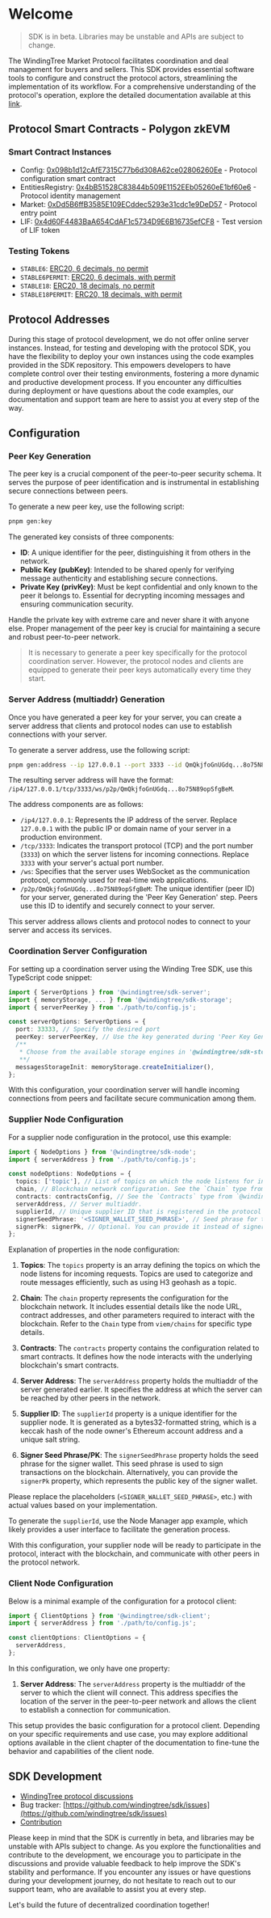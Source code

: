 # Welcome

> SDK is in beta. Libraries may be unstable and APIs are subject to change.

The WindingTree Market Protocol facilitates coordination and deal management for buyers and sellers. This SDK provides essential software tools to configure and construct the protocol actors, streamlining the implementation of its workflow. For a comprehensive understanding of the protocol's operation, explore the detailed documentation available at this [link](/docs/protocol.md).

## Protocol Smart Contracts - Polygon zkEVM

### Smart Contract Instances

- Config: [0x098b1d12cAfE7315C77b6d308A62ce02806260Ee](https://explorer.public.zkevm-test.net/address/0x098b1d12cAfE7315C77b6d308A62ce02806260Ee/read-proxy#address-tabs) - Protocol configuration smart contract
- EntitiesRegistry: [0x4bB51528C83844b509E1152EEb05260eE1bf60e6](https://explorer.public.zkevm-test.net/address/0x4bB51528C83844b509E1152EEb05260eE1bf60e6/read-proxy#address-tabs) - Protocol identity management
- Market: [0xDd5B6ffB3585E109ECddec5293e31cdc1e9DeD57](https://explorer.public.zkevm-test.net/address/0xDd5B6ffB3585E109ECddec5293e31cdc1e9DeD57/read-proxy#address-tabs) - Protocol entry point
- LIF: [0x4d60F4483BaA654CdAF1c5734D9E6B16735efCF8](https://explorer.public.zkevm-test.net/address/0x4d60F4483BaA654CdAF1c5734D9E6B16735efCF8/read-proxy#address-tabs) - Test version of LIF token

### Testing Tokens

- `STABLE6`: [ERC20, 6 decimals, no permit](https://explorer.public.zkevm-test.net/address/0x8CB96383609C56af1Fe44DB7591F94AEE2fa43b2/read-proxy#address-tabs)
- `STABLE6PERMIT`: [ERC20, 6 decimals, with permit](https://explorer.public.zkevm-test.net/address/0x4556d5C1486d799f67FA96c84F1d0552486CAAF4/read-proxy#address-tabs)
- `STABLE18`: [ERC20, 18 decimals, no permit](https://explorer.public.zkevm-test.net/address/0x4EcB659060Da61D795D777bb21BAe3599b301C66/read-proxy#address-tabs)
- `STABLE18PERMIT`: [ERC20, 18 decimals, with permit](https://explorer.public.zkevm-test.net/address/0xF54784206A53EF19fd3024D8cdc7A6251A4A0d67/read-proxy#address-tabs)

## Protocol Addresses

During this stage of protocol development, we do not offer online server instances. Instead, for testing and developing with the protocol SDK, you have the flexibility to deploy your own instances using the code examples provided in the SDK repository. This empowers developers to have complete control over their testing environments, fostering a more dynamic and productive development process. If you encounter any difficulties during deployment or have questions about the code examples, our documentation and support team are here to assist you at every step of the way.

## Configuration

### Peer Key Generation

The peer key is a crucial component of the peer-to-peer security schema. It serves the purpose of peer identification and is instrumental in establishing secure connections between peers.

To generate a new peer key, use the following script:

```bash
pnpm gen:key
```

The generated key consists of three components:

- **ID**: A unique identifier for the peer, distinguishing it from others in the network.
- **Public Key (pubKey)**: Intended to be shared openly for verifying message authenticity and establishing secure connections.
- **Private Key (privKey)**: Must be kept confidential and only known to the peer it belongs to. Essential for decrypting incoming messages and ensuring communication security.

Handle the private key with extreme care and never share it with anyone else. Proper management of the peer key is crucial for maintaining a secure and robust peer-to-peer network.

> It is necessary to generate a peer key specifically for the protocol coordination server. However, the protocol nodes and clients are equipped to generate their peer keys automatically every time they start.

### Server Address (multiaddr) Generation

Once you have generated a peer key for your server, you can create a server address that clients and protocol nodes can use to establish connections with your server.

To generate a server address, use the following script:

```bash
pnpm gen:address --ip 127.0.0.1 --port 3333 --id QmQkjfoGnUGdq...8o75N89opSfgBeM
```

The resulting server address will have the format: `/ip4/127.0.0.1/tcp/3333/ws/p2p/QmQkjfoGnUGdq...8o75N89opSfgBeM`.

The address components are as follows:

- `/ip4/127.0.0.1`: Represents the IP address of the server. Replace `127.0.0.1` with the public IP or domain name of your server in a production environment.
- `/tcp/3333`: Indicates the transport protocol (TCP) and the port number (`3333`) on which the server listens for incoming connections. Replace `3333` with your server's actual port number.
- `/ws`: Specifies that the server uses WebSocket as the communication protocol, commonly used for real-time web applications.
- `/p2p/QmQkjfoGnUGdq...8o75N89opSfgBeM`: The unique identifier (peer ID) for your server, generated during the 'Peer Key Generation' step. Peers use this ID to identify and securely connect to your server.

This server address allows clients and protocol nodes to connect to your server and access its services.

### Coordination Server Configuration

For setting up a coordination server using the Winding Tree SDK, use this TypeScript code snippet:

```typescript
import { ServerOptions } from '@windingtree/sdk-server';
import { memoryStorage, ... } from '@windingtree/sdk-storage';
import { serverPeerKey } from './path/to/config.js';

const serverOptions: ServerOptions = {
  port: 33333, // Specify the desired port
  peerKey: serverPeerKey, // Use the key generated during 'Peer Key Generation' step
  /**
   * Choose from the available storage engines in '@windingtree/sdk-storage' or implement your own
   **/
  messagesStorageInit: memoryStorage.createInitializer(),
};
```

With this configuration, your coordination server will handle incoming connections from peers and facilitate secure communication among them.

### Supplier Node Configuration

For a supplier node configuration in the protocol, use this example:

```typescript
import { NodeOptions } from '@windingtree/sdk-node';
import { serverAddress } from './path/to/config.js';

const nodeOptions: NodeOptions = {
  topics: ['topic'], // List of topics on which the node listens for incoming requests. You can use H3 geohash as a topic, for example.
  chain, // Blockchain network configuration. See the `Chain` type from `viem/chains`.
  contracts: contractsConfig, // See the `Contracts` type from `@windingtree/sdk-types`.
  serverAddress, // Server multiaddr.
  supplierId, // Unique supplier ID that is registered in the protocol smart contract.
  signerSeedPhrase: '<SIGNER_WALLET_SEED_PHRASE>', // Seed phrase for the signer wallet. Used to sign transactions.
  signerPk: signerPk, // Optional. You can provide it instead of signerSeedPhrase.
};
```

Explanation of properties in the node configuration:

1. **Topics**: The `topics` property is an array defining the topics on which the node listens for incoming requests. Topics are used to categorize and route messages efficiently, such as using H3 geohash as a topic.

2. **Chain**: The `chain` property represents the configuration for the blockchain network. It includes essential details like the node URL, contract addresses, and other parameters required to interact with the blockchain. Refer to the `Chain` type from `viem/chains` for specific type details.

3. **Contracts**: The `contracts` property contains the configuration related to smart contracts. It defines how the node interacts with the underlying blockchain's smart contracts.

4. **Server Address**: The `serverAddress` property holds the multiaddr of the server generated earlier. It specifies the address at which the server can be reached by other peers in the network.

5. **Supplier ID**: The `supplierId` property is a unique identifier for the supplier node. It is generated as a bytes32-formatted string, which is a keccak hash of the node owner's Ethereum account address and a unique salt string.

6. **Signer Seed Phrase/PK**: The `signerSeedPhrase` property holds the seed phrase for the signer wallet. This seed phrase is used to sign transactions on the blockchain. Alternatively, you can provide the `signerPk` property, which represents the public key of the signer wallet.

Please replace the placeholders (`<SIGNER_WALLET_SEED_PHRASE>`, etc.) with actual values based on your implementation.

To generate the `supplierId`, use the Node Manager app example, which likely provides a user interface to facilitate the generation process.

With this configuration, your supplier node will be ready to participate in the protocol, interact with the blockchain, and communicate with other peers in the protocol network.

### Client Node Configuration

Below is a minimal example of the configuration for a protocol client:

```typescript
import { ClientOptions } from '@windingtree/sdk-client';
import { serverAddress } from './path/to/config.js';

const clientOptions: ClientOptions = {
  serverAddress,
};
```

In this configuration, we only have one property:

1. **Server Address**: The `serverAddress` property is the multiaddr of the server to which the client will connect. This address specifies the location of the server in the peer-to-peer network and allows the client to establish a connection for communication.

This setup provides the basic configuration for a protocol client. Depending on your specific requirements and use case, you may explore additional options available in the client chapter of the documentation to fine-tune the behavior and capabilities of the client node.

## SDK Development

- [WindingTree protocol discussions](https://github.com/windingtree/sdk/discussions)
- Bug tracker: [https://github.com/windingtree/sdk/issues](https://github.com/windingtree/sdk/issues)
- [Contribution](/docs/contribution.md)

Please keep in mind that the SDK is currently in beta, and libraries may be unstable with APIs subject to change. As you explore the functionalities and contribute to the development, we encourage you to participate in the discussions and provide valuable feedback to help improve the SDK's stability and performance. If you encounter any issues or have questions during your development journey, do not hesitate to reach out to our support team, who are available to assist you at every step.

Let's build the future of decentralized coordination together!
